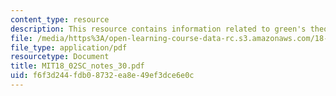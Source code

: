 ```yaml
---
content_type: resource
description: This resource contains information related to green's theorem.
file: /media/https%3A/open-learning-course-data-rc.s3.amazonaws.com/18-02sc-multivariable-calculus-fall-2010/f6f3d244fdb08732ea8e49ef3dce6e0c_MIT18_02SC_notes_30.pdf
file_type: application/pdf
resourcetype: Document
title: MIT18_02SC_notes_30.pdf
uid: f6f3d244-fdb0-8732-ea8e-49ef3dce6e0c
---
```

